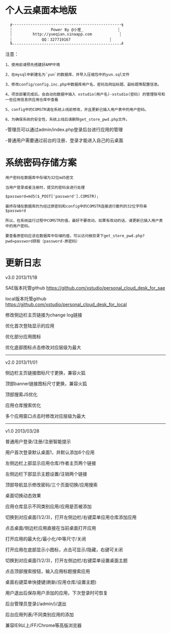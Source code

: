个人云桌面本地版
===========================
      ╔------------------------------------------------╗
      ┆                 Power By @小笙_               ┆
      ┆         http://yueqian.sinaapp.com            ┆
      ┆       		QQ：327719167                 ┆  
      ╚------------------------------------------------╝

注意：

	1、使用前请预先搭建好AMP环境
	
	2、在mysql中新建名为`yun`的数据库，并导入压缩包中的yun.sql文件
	
	3、修改config/config.inc.php中数据库用户名、密码及网站标题、副标题等配置信息。
	
	4、项目部署完成后，会自动向数据中插入 xstudio(用户名)-xstudio(密码) 的管理账号和一些应用信息供应用仓库中查看
	
	5、config中的COMSTR请在系统上线前修改，并且更新已插入用户表中的用户密码。
	
	6、为确保系统的安全性，系统上线后请删除get_store_pwd.php文件。

-管理员可以通过admin/index.php登录后台进行应用的管理

-普通用户需要通过前台的注册、登录才能进入自己的云桌面



系统密码存储方案
===========================
	用户密码在数据库中存储为32位md5密文

	当用户登录或者注册时，提交的密码会进行处理

	$password=md5($_POST['password'].COMSTR);

	最终存储在数据库的为经过原密码和config中的COMSTR连接进行散列的32位字符串$password

	所以，在系统运行过程中COMSTR的值，最好不要改动，如果有改动的话，请更新已插入用户表中的用户密码。

	要查看原密码应该在数据库中存储的值，可以访问根目录下get_store_pwd.php?pwd=password获取（password-原密码）
	



更新日志
===========================
v3.0 2013/11/18

SAE版本托管github <a target="_blank" href="https://github.com/xstudio/personal_cloud_desk_for_sae">https://github.com/xstudio/personal_cloud_desk_for_sae</a>

local版本托管github <a target="_blank" href="https://github.com/xstudio/personal_cloud_desk_for_local">https://github.com/xstudio/personal_cloud_desk_for_local</a>

修改侧边栏主页链接为change log链接

优化首次登陆显示的应用

优化部分应用图标

优化底部图标点击修改对应层级为最大

------------------------------------------------------

v2.0 2013/11/01

侧边栏主页链接图标尺寸更换，兼容火狐

顶部banner链接图标尺寸更换，兼容火狐

顶部搜索JS优化

应用仓库搜索优化

多个应用窗口点击时修改对应层级为最大

------------------------------------------------------

v1.0 2013/03/28

普通用户登录/注册/注册智能提示

用户首次登录默认桌面1，并默认添加6个应用

左侧边栏上部显示应用仓库/作者主页两个链接

左侧边栏下部显示主题设置/注销两个链接

顶部导航显示修改密码/三个页面切换/应用搜索

桌面切换动态效果

应用仓库显示不同类别应用/应用是否被添加

切换到对应桌面(1/2/3)，打开左侧边栏/右键菜单应用仓库添加应用

点击桌面/侧边栏应用直接在当前桌面打开应用

打开应用的最大化/最小化/中等尺寸/关闭

打开应用在底部显示小图标，点击可显示/隐藏，右键可关闭

切换到对应桌面(1/2/3)，打开左侧边栏/右键菜单设置桌面主题

点击顶部搜索按钮，输入应用标题搜索应用

桌面右键菜单快捷键(刷新/应用仓库/设置主题)

用户退出后保存用户添加的应用，下次登录时可恢复

后台管理员登录(/admin/)/退出

后台应用列表/不同类别应用的添加

兼容IE9以上/FF/Chrome等高版浏览器


